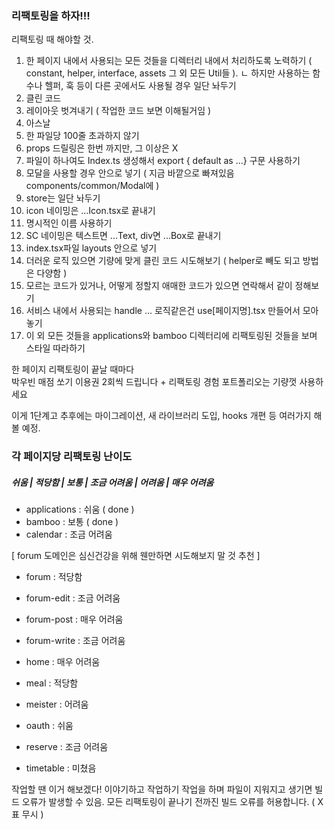 ### 리팩토링을 하자!!!

리팩토링 때 해야할 것.

1. 한 페이지 내에서 사용되는 모든 것들을 디렉터리 내에서 처리하도록 노력하기 ( constant, helper, interface, assets 그 외 모든 Util들 ).
   ㄴ 하지만 사용하는 함수나 헬퍼, 훅 등이 다른 곳에서도 사용될 경우 일단 놔두기
2. 클린 코드
3. 레이아웃 벗겨내기 ( 작업한 코드 보면 이해될거임 )
4. 아스날
5. 한 파일당 100줄 초과하지 않기
6. props 드릴링은 한번 까지만, 그 이상은 X
7. 파일이 하나여도 Index.ts 생성해서 export { default as ...} 구문 사용하기
8. 모달을 사용할 경우 안으로 넣기 ( 지금 바깥으로 빠져있음 components/common/Modal에 )
9. store는 일단 놔두기
10. icon 네이밍은 ...Icon.tsx로 끝내기
11. 명시적인 이름 사용하기
12. SC 네이밍은 텍스트면 ...Text, div면 ...Box로 끝내기
13. index.tsx파일 layouts 안으로 넣기
14. 더러운 로직 있으면 기량에 맞게 클린 코드 시도해보기 ( helper로 빼도 되고 방법은 다양함 )
15. 모르는 코드가 있거나, 어떻게 정할지 애매한 코드가 있으면 연락해서 같이 정해보기
16. 서비스 내에서 사용되는 handle ... 로직같은건 use[페이지명].tsx 만들어서 모아놓기
17. 이 외 모든 것들을 applications와 bamboo 디렉터리에 리팩토링된 것들을 보며 스타일 따라하기

한 페이지 리팩토링이 끝날 때마다  
박우빈 매점 쏘기 이용권 2회씩 드립니다 + 리팩토링 경험 포트폴리오는 기량껏 사용하세요

이게 1단계고 추후에는 마이그레이션, 새 라이브러리 도입, hooks 개편 등 여러가지 해볼 예정.

### 각 페이지당 리팩토링 난이도

##### 쉬움 | 적당함 | 보통 | 조금 어려움 | 어려움 | 매우 어려움

- applications : 쉬움 ( done )
- bamboo : 보통 ( done )
- calendar : 조금 어려움

[ forum 도메인은 심신건강을 위해 웬만하면 시도해보지 말 것 추천 ]

- forum : 적당함
- forum-edit : 조금 어려움
- forum-post : 매우 어려움
- forum-write : 조금 어려움

- home : 매우 어려움
- meal : 적당함
- meister : 어려움
- oauth : 쉬움
- reserve : 조금 어려움
- timetable : 미쳤음

작업할 땐 이거 해보겠다! 이야기하고 작업하기
작업을 하며 파일이 지워지고 생기면 빌드 오류가 발생할 수 있음.
모든 리팩토링이 끝나기 전까진 빌드 오류를 허용합니다. ( X표 무시 )
